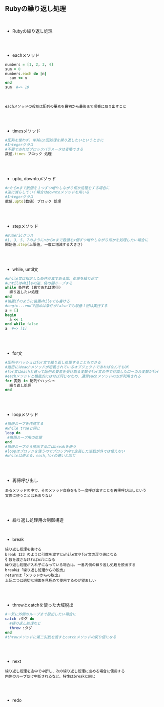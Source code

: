 ## Rubyの繰り返し処理
<br>

- Rubyの繰り返し処理  
```

```
<br>

- eachメソッド  
```rb
numbers = [1, 2, 3, 4]
sum = 0
numbers.each do |n|
  sum += n
end
sum  #=> 10
```
<br>

```
eachメソッドの役割は配列の要素を最初から最後まで順番に取り出すこと
```
<br>
<br>

- timesメソッド  
```rb
#配列を使わず、単純にn回処理を繰り返したいというときに
#Integerクラス
#不要であればブロックパラメータは省略できる
数値.times ブロック 処理 
```
<br>
<br>

- upto, downtoメソッド  
```rb
#nからmまで数値を１つずつ増やしながら何か処理をする場合に
#逆に減らしていく場合はdowntoメソッドを用いる
#Integerクラス
数値.upto(数値) ブロック 処理
```
<br>
<br>

- stepメソッド  
```rb
#Numericクラス
#1, 3, 5, 7のようにnからmまで数値をx個ずつ増やしながら何かを処理したい場合に
開始値.step(上限値, 一度に増減する大きさ)
```
<br>
<br>

- while, until文  
```rb
#while文は指定した条件が真である間、処理を繰り返す
#untilはwhileの逆、偽の間ループする
while 条件式 (真であれば実行)
  繰り返したい処理
end
#後置ifのように後置whileでも書ける
#begin...endで囲めば条件がfalseでも最低１回は実行する
a = []
begin
  a << 1
end while false
a  #=> [1]
```
<br>
<br>

- for文  
```rb
#配列やハッシュはfor文で繰り返し処理することもできる
#厳密にはeachメソッドが定義されているオブジェクトであればなんでもOK
#for文はeachと違って配列の要素を受け取る変数やfor文の中で作成したローカル変数がfor文の外でも使える
#eachメソッドと機能的にはほぼ同じなため、通常eachメソッドの方が利用される
for 変数 in 配列やハッシュ
  繰り返し処理
end
```
<br>
<br>

- loopメソッド  
```rb
#無限ループを作成する
#while trueと同じ
loop do
 #無限ループ用の処理
end
#無限ループから脱出するにはbreakを使う
#loopはブロックを使うのでブロック内で定義した変数が外では使えない
#whileは使える、each,forの違いと同じ
```
<br>
<br>

- 再帰呼び出し  
```
あるメソッドの中で、そのメソッド自身をもう一度呼び出すことを再帰呼び出しという
実際に使うことはあまりない
```
<br>
<br>

- 繰り返し処理用の制御構造  
<br>

- break  
```
繰り返し処理を抜ける
break 123 のように引数を渡すとwhile文やfor文の戻り値になる
引数を渡さなければnilになる
繰り返し処理が入れ子になっている場合は、一番内側の繰り返し処理を脱出する
breakは「繰り返し処理からの脱出」
returnは「メソッドからの脱出」
上記二つは適切な場面を見極めて使用するのが望ましい
```
<br>
<br>

- throwとcatchを使った大域脱出  
```rb
#一気に外側のループまで脱出したい場合に
catch :タグ do
  #繰り返し処理など
  throw :タグ
end
#throwメソッドに第二引数を渡すとcatchメソッドの戻り値になる
```
<br>
<br>

- next  
```
繰り返し処理を途中で中断し、次の繰り返し処理に進める場合に使用する
内側のループだけ中断されるなど、特性はbreakと同じ
```
<br>
<br>

- redo  
```

```